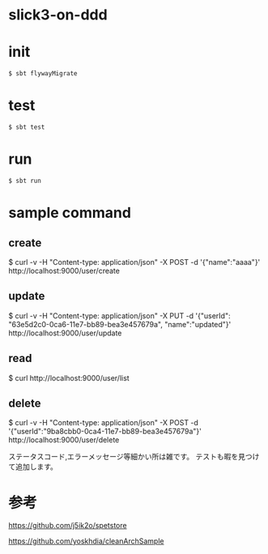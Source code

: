 # slick3-on-ddd

# init 

```
$ sbt flywayMigrate
```

# test 
```
$ sbt test
```

# run
```
$ sbt run
```

# sample command

## create
$ curl -v -H "Content-type: application/json" -X POST -d '{"name":"aaaa"}'  http://localhost:9000/user/create

## update
$ curl -v -H "Content-type: application/json" -X PUT -d '{"userId": "63e5d2c0-0ca6-11e7-bb89-bea3e457679a", "name":"updated"}'  http://localhost:9000/user/update

## read
$ curl http://localhost:9000/user/list

## delete
$ curl -v -H "Content-type: application/json" -X POST -d '{"userId":"9ba8cbb0-0ca4-11e7-bb89-bea3e457679a"}'  http://localhost:9000/user/delete


ステータスコード,エラーメッセージ等細かい所は雑です。
テストも暇を見つけて追加します。


# 参考
https://github.com/j5ik2o/spetstore

https://github.com/yoskhdia/cleanArchSample
